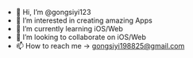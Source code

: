 - 👋 Hi, I’m @gongsiyi123
- 👀 I’m interested in creating amazing Apps
- 🌱 I’m currently learning iOS/Web
- 💞️ I’m looking to collaborate on iOS/Web
- 📫 How to reach me -> gongsiyi198825@gmail.com

<!---
gongsiyi123/gongsiyi123 is a ✨ special ✨ repository because its `README.md` (this file) appears on your GitHub profile.
You can click the Preview link to take a look at your changes.
--->
